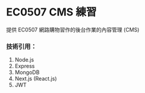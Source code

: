 # EC0507 CMS 練習

提供 EC0507 網路購物習作的後台作業的內容管理 (CMS)

### 技術引用：
1. Node.js
2. Express
3. MongoDB
4. Next.js (React.js)
5. JWT
